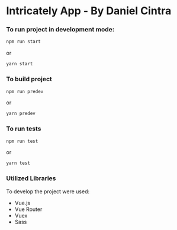 # Intricately App - By Daniel Cintra

### To run project in development mode:

```sh
npm run start
```

or

```sh
yarn start
```

### To build project

```sh
npm run predev
```

or

```sh
yarn predev
```

### To run tests

```sh
npm run test
```

or

```sh
yarn test
```

### Utilized Libraries

To develop the project were used:

- Vue.js
- Vue Router
- Vuex
- Sass
